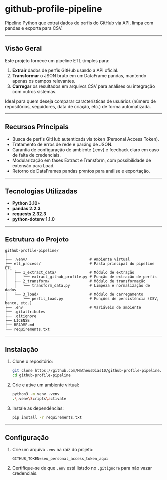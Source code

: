 # github-profile-pipeline

Pipeline Python que extrai dados de perfis do GitHub via API, limpa com pandas e exporta para CSV.

---

## Visão Geral

Este projeto fornece um pipeline ETL simples para:

1. **Extrair** dados de perfis GitHub usando a API oficial.
2. **Transformar** o JSON bruto em um DataFrame pandas, mantendo apenas os campos relevantes.
3. **Carregar** os resultados em arquivos CSV para análises ou integração com outros sistemas.

Ideal para quem deseja comparar características de usuários (número de repositórios, seguidores, data de criação, etc.) de forma automatizada.

---

## Recursos Principais

* Busca de perfis GitHub autenticada via token (Personal Access Token).
* Tratamento de erros de rede e parsing de JSON.
* Garantia de configuração de ambiente (.env) e feedback claro em caso de falta de credenciais.
* Modularização em fases Extract e Transform, com possibilidade de extensão para Load.
* Retorno de DataFrames pandas prontos para análise e exportação.

---

## Tecnologias Utilizadas

* **Python 3.10+**
* **pandas 2.2.3**
* **requests 2.32.3**
* **python-dotenv 1.1.0**

---

## Estrutura do Projeto

```text
github-profile-pipeline/
│
├── .venv/                            # Ambiente virtual
├── etl_process/                      # Pasta principal do pipeline ETL
│   ├── 1_extract_data/               # Módulo de extração
│   │   └── extract_github_profile.py # Função de extração de perfis
│   ├── 2_transform/                  # Módulo de transformação
│   │   └── transform_data.py         # Limpeza e normalização de dados
│   └── 3_load/                       # Módulo de carregamento
│       └── perfil_load.py            # Funções de persistência (CSV, banco, etc.)
├── .env                              # Variáveis de ambiente
├── .gitattributes
├── .gitignore
├── LICENSE
├── README.md
└── requirements.txt
```

---

## Instalação

1. Clone o repositório:

   ```bash
   git clone https://github.com/MatheusDias10/github-profile-pipeline.git
   cd github-profile-pipeline
   ```

2. Crie e ative um ambiente virtual:

   ```bash
   python3 -m venv .venv
   .\.venv\Scripts\activate
   ```

3. Instale as dependências:

   ```bash
   pip install -r requirements.txt
   ```

---

## Configuração

1. Crie um arquivo `.env` na raiz do projeto:

   ```dotenv
   GITHUB_TOKEN=seu_personal_access_token_aqui
   ```
2. Certifique-se de que `.env` está listado no `.gitignore` para não vazar credenciais.
